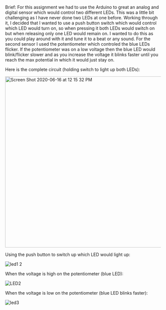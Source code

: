 Brief: For this assignment we had to use the Arduino to great an analog and digital sensor which would control two different LEDs. This was a little bit challenging as I have never done two LEDs at one before. Working through it, I decided that I wanted to use a push button switch which would control which LED would turn on, so when pressing it both LEDs would switch on but when releasing only one LED would remain on. I wanted to do this as you could play around with it and tune it to a beat or any sound. For the second sensor I used the potentiometer which controled the blue LEDs flicker. If the potentiometer was on a low voltage then the blue LED would blink/flicker slower and as you increase the voltage it blinks faster until you reach the max potential in which it would just stay on.

Here is the complete circuit (holding switch to light up both LEDs):

<img width="552" alt="Screen Shot 2020-06-16 at 12 15 32 PM" src="https://user-images.githubusercontent.com/66205383/84749498-1abc6e80-afcb-11ea-893b-a9e4e45f868c.png">


Using the push button to switch up which LED would light up:

![led1 2](https://user-images.githubusercontent.com/66205383/84750454-57d53080-afcc-11ea-8936-87597ad95165.gif)


When the voltage is high on the potentiometer (blue LED):

![LED2](https://user-images.githubusercontent.com/66205383/84750309-29efec00-afcc-11ea-9816-6925aae3f8d9.gif)


When the voltage is low on the potentiometer (blue LED blinks faster):


![led3](https://user-images.githubusercontent.com/66205383/84750876-ec3f9300-afcc-11ea-88c3-27e012ccb5b4.gif)





